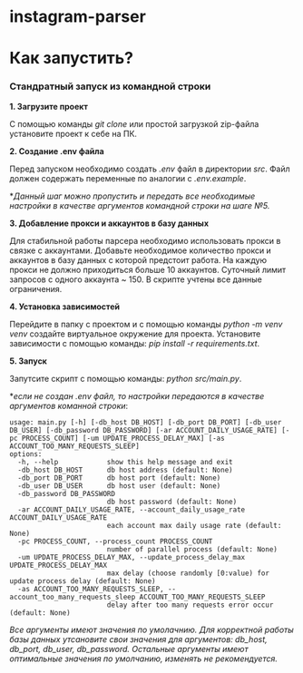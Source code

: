 # instagram-parser
# Как запустить?

### Стандратный запуск из командной строки
**1. Загрузите проект**

С помощью команды *git clone* или простой загрузкой zip-файла установите проект к себе на ПК.

**2. Создание .env файла**

Перед запуском необходимо создать *.env* файл в директории *src*. Файл должен содержать переменные по аналогии с *.env.example*.

**Данный шаг можно пропустить и передать все необходимые настройки в качестве аргументов командной строки на шаге №5.*

**3. Добавление прокси и аккаунтов в базу данных**

Для стабильной работы парсера необходимо использовать прокси в связке с аккаунтами. Добавьте необходимое количество прокси и аккаунтов в базу данных с которой предстоит работа.
На каждую прокси не должно приходиться больше 10 аккаунтов. Суточный лимит запросов с одного аккаунта ~ 150. В скрипте учтены все данные ограничения.

**4. Установка зависимостей**

Перейдите в папку с проектом и с помощью команды *python -m venv venv* создайте виртуальное окружение для проекта.
Установите зависимости с помощью команды: *pip install -r requirements.txt*.

**5. Запуск**

Запутсите скрипт с помощью команды: *python src/main.py*.

**если не создан .env файл, то настройки передаются в качестве аргументов команной строки*:
``` 
usage: main.py [-h] [-db_host DB_HOST] [-db_port DB_PORT] [-db_user DB_USER] [-db_password DB_PASSWORD] [-ar ACCOUNT_DAILY_USAGE_RATE] [-pc PROCESS_COUNT] [-um UPDATE_PROCESS_DELAY_MAX] [-as ACCOUNT_TOO_MANY_REQUESTS_SLEEP]                                                                                                                                                                                                                           
options:                                                                                                                                                                                                                       
  -h, --help            show this help message and exit                                                                                                                                                                        
  -db_host DB_HOST      db host address (default: None)
  -db_port DB_PORT      db host port (default: None)
  -db_user DB_USER      db host user (default: None)
  -db_password DB_PASSWORD
                        db host password (default: None)
  -ar ACCOUNT_DAILY_USAGE_RATE, --account_daily_usage_rate ACCOUNT_DAILY_USAGE_RATE
                        each account max daily usage rate (default: None)
  -pc PROCESS_COUNT, --process_count PROCESS_COUNT
                        number of parallel process (default: None)
  -um UPDATE_PROCESS_DELAY_MAX, --update_process_delay_max UPDATE_PROCESS_DELAY_MAX
                        max delay (choose randomly [0:value) for update process delay (default: None)
  -as ACCOUNT_TOO_MANY_REQUESTS_SLEEP, --account_too_many_requests_sleep ACCOUNT_TOO_MANY_REQUESTS_SLEEP
                        delay after too many requests error occur (default: None)
```
*Все аргументы имеют значения по умолачнию. Для корректной работы базы данных утсановите свои значения для аргументов: db_host, db_port, db_user, db_password.
Остальные аргументы имеют оптимальные значения по умолчанию, изменять не рекомендуется.*
